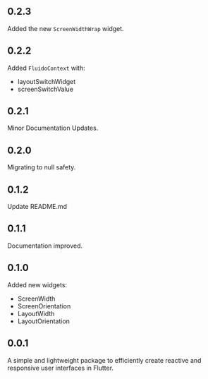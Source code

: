 ## 0.2.3

Added the new `ScreenWidthWrap` widget.

## 0.2.2

Added `FluidoContext` with:
- layoutSwitchWidget
- screenSwitchValue

## 0.2.1

Minor Documentation Updates.

## 0.2.0

Migrating to null safety.

## 0.1.2

Update README.md

## 0.1.1

Documentation improved.

## 0.1.0

Added new widgets:
- ScreenWidth
- ScreenOrientation
- LayoutWidth
- LayoutOrientation

## 0.0.1

A simple and lightweight package to efficiently create reactive and responsive user interfaces in Flutter.
